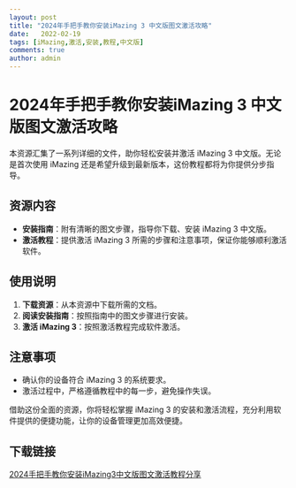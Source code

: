 ```yaml
---
layout: post
title: "2024年手把手教你安装iMazing 3 中文版图文激活攻略"
date:   2022-02-19
tags: [iMazing,激活,安装,教程,中文版]
comments: true
author: admin
---
```

# 2024年手把手教你安装iMazing 3 中文版图文激活攻略

本资源汇集了一系列详细的文件，助你轻松安装并激活 iMazing 3 中文版。无论是首次使用 iMazing 还是希望升级到最新版本，这份教程都将为你提供分步指导。

## 资源内容

- **安装指南**：附有清晰的图文步骤，指导你下载、安装 iMazing 3 中文版。
- **激活教程**：提供激活 iMazing 3 所需的步骤和注意事项，保证你能够顺利激活软件。

## 使用说明

1. **下载资源**：从本资源中下载所需的文档。
2. **阅读安装指南**：按照指南中的图文步骤进行安装。
3. **激活 iMazing 3**：按照激活教程完成软件激活。

## 注意事项

- 确认你的设备符合 iMazing 3 的系统要求。
- 激活过程中，严格遵循教程中的每一步，避免操作失误。

借助这份全面的资源，你将轻松掌握 iMazing 3 的安装和激活流程，充分利用软件提供的便捷功能，让你的设备管理更加高效便捷。

## 下载链接

[2024手把手教你安装iMazing3中文版图文激活教程分享](https://pan.quark.cn/s/205927089089)